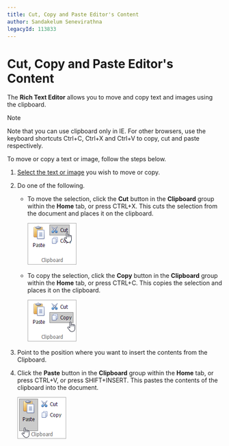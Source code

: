 ```yaml
---
title: Cut, Copy and Paste Editor's Content
author: Sandakelum Senevirathna
legacyId: 113833
---
```

# Cut, Copy and Paste Editor's Content
The **Rich Text Editor** allows you to move and copy text and images using the clipboard.

> [!NOTE]
> Note that you can use clipboard only in IE. For other browsers, use the keyboard shortcuts Ctrl+C, Ctrl+X and Ctrl+V to copy, cut and paste respectively.

To move or copy a text or image, follow the steps below.
1. [Select the text or image](select-text.md) you wish to move or copy.
2. Do one of the following.
	* To move the selection, click the **Cut** button in the **Clipboard** group within the **Home** tab, or press CTRL+X. This cuts the selection from the document and places it on the clipboard.
		
		![EUD_ASPxRichEdit_Home_Cut](../../../images/img117820.png)
	* To copy the selection, click the **Copy** button in the **Clipboard** group within the **Home** tab, or press CTRL+C. This copies the selection and places it on the clipboard.
		
		![EUD_ASPxRichEdit_Home_Copy](../../../images/img117819.png)
3. Point to the position where you want to insert the contents from the Clipboard.
4. Click the **Paste** button in the **Clipboard** group within the **Home** tab, or press CTRL+V, or press SHIFT+INSERT. This pastes the contents of the clipboard into the document.
	
	![EUD_ASPxRichEdit_Home_Paste](../../../images/img117821.png)